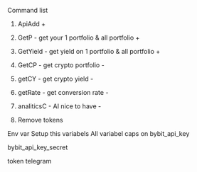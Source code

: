 Command list

1. ApiAdd +
2. GetP - get your 1 portfolio & all portfolio + 
3. GetYield - get yield on 1 portfolio & all portfolio +
4. GetCP - get crypto portfolio - 
5. getCY - get crypto yield -
6. getRate - get conversion rate -
7. analiticsC - AI nice to have -


8. Remove tokens

Env var
Setup this variabels
All variabel caps on
bybit_api_key

bybit_api_key_secret 


token telegram



